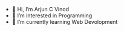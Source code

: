 - 👋 Hi, I’m Arjun C Vinod
- 👀 I’m interested in Programming
- 🌱 I’m currently learning Web Devolopment

<!---
arjuncvinod/arjuncvinod is a ✨ special ✨ repository because its `README.md` (this file) appears on your GitHub profile.
You can click the Preview link to take a look at your changes.
--->
